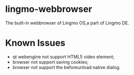 # lingmo-webbrowser
The built-in webbrowser of Lingmo OS,a part of Lingmo DE.
# Known Issues
- qt webengine not support HTML5 video element;
- browser not support saving cookies;
- browser not support the beforeunload native dialog.